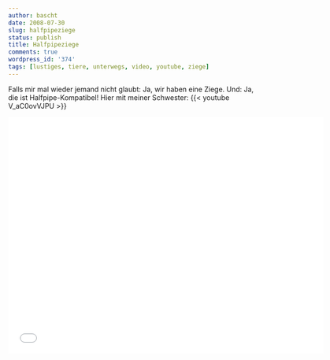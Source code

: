 ```yaml
---
author: bascht
date: 2008-07-30
slug: halfpipeziege
status: publish
title: Halfpipeziege
comments: true
wordpress_id: '374'
tags: [lustiges, tiere, unterwegs, video, youtube, ziege]
---
```


Falls mir mal wieder jemand nicht glaubt: Ja, wir haben eine Ziege.
Und: Ja, die ist Halfpipe-Kompatibel!
Hier mit meiner Schwester:
{{< youtube V_aC0ovVJPU >}}

<iframe width="640" height="480" src="//www.youtube.com/embed/V_aC0ovVJPU" frameborder="0" allowfullscreen></iframe>
